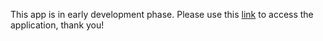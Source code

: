 This app is in early development phase.
Please use this [link](https://weekly-planner-sigma.vercel.app/) to access the application, thank you!
